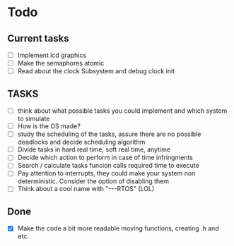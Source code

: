 # Todo

## Current tasks
- [ ] Implement lcd graphics
- [ ] Make the semaphores atomic
- [ ] Read about the clock Subsystem and debug clock init

## TASKS
- [ ] think about what possible tasks you could implement and which system to simulate
- [ ] How is the OS made?
- [ ] study the scheduling of the tasks, assure there are no possible deadlocks and decide scheduling algorithm
- [ ] Divide tasks in hard real time, soft real time, anytime
- [ ] Decide which action to perform in case of time infringments
- [ ] Search / calculate tasks funcion calls required time to execute 
- [ ] Pay attention to interrupts, they could make your system non deterministic. Consider the option of disabling them
- [ ] Think about a cool name with "---RTOS" (LOL)

## Done
- [x] Make the code a bit more readable moving functions, creating .h and etc.



